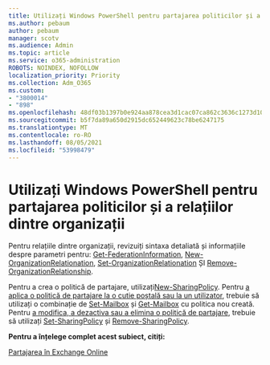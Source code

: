 ```yaml
---
title: Utilizați Windows PowerShell pentru partajarea politicilor și a relațiilor dintre organizații
ms.author: pebaum
author: pebaum
manager: scotv
ms.audience: Admin
ms.topic: article
ms.service: o365-administration
ROBOTS: NOINDEX, NOFOLLOW
localization_priority: Priority
ms.collection: Adm_O365
ms.custom:
- "3800014"
- "898"
ms.openlocfilehash: 48df03b1397b0e924aa878cea3d1cac07ca862c3636c1273d10f4841a03fddcf
ms.sourcegitcommit: b5f7da89a650d2915dc652449623c78be6247175
ms.translationtype: MT
ms.contentlocale: ro-RO
ms.lasthandoff: 08/05/2021
ms.locfileid: "53998479"
---
```

# <a name="use-powershell-for-sharing-policies-and-organization-relationships"></a>Utilizați Windows PowerShell pentru partajarea politicilor și a relațiilor dintre organizații


Pentru relațiile dintre organizații, revizuiți sintaxa detaliată și informațiile despre parametri pentru: [Get-FederationInformation](https://docs.microsoft.com/powershell/module/exchange/get-federationinformation), [New-OrganizationRelationation](https://docs.microsoft.com/powershell/module/exchange/new-organizationrelationship), [Set-OrganizationRelationation](https://docs.microsoft.com/powershell/module/exchange/set-organizationrelationship)  ȘI  [Remove-OrganizationRelationship](https://docs.microsoft.com/powershell/module/exchange/remove-organizationrelationship).

Pentru a crea o politică de partajare, utilizați[New-SharingPolicy](https://docs.microsoft.com/powershell/module/exchange/new-sharingpolicy). Pentru  [a aplica o politică de partajare la o cutie poștală sau la un utilizator](https://docs.microsoft.com/exchange/sharing/sharing-policies/apply-a-sharing-policy#use-exchange-online-powershell-to-apply-a-sharing-policy-to-one-or-more-mailboxes),  trebuie să utilizați o combinație de  [Set-Mailbox](https://docs.microsoft.com/powershell/module/exchange/set-mailbox) și [Get-Mailbox](https://docs.microsoft.com/powershell/module/exchange/get-mailbox) cu politica nou creată. Pentru  [a modifica, a dezactiva sau a elimina o politică de partajare](https://docs.microsoft.com/exchange/sharing/sharing-policies/modify-a-sharing-policy),  trebuie să utilizați  [Set-SharingPolicy](https://docs.microsoft.com/powershell/module/exchange/set-sharingpolicy) și [Remove-SharingPolicy](https://docs.microsoft.com/powershell/module/exchange/remove-sharingpolicy).

**Pentru a înțelege complet acest subiect, citiți:**

[Partajarea în Exchange Online](https://docs.microsoft.com/exchange/sharing/sharing)